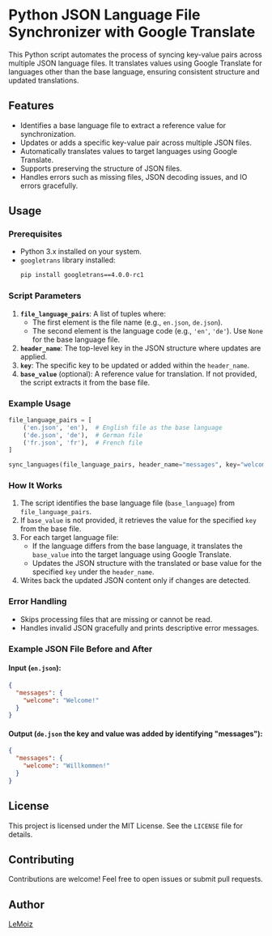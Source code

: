 # Python JSON Language File Synchronizer with Google Translate

This Python script automates the process of syncing key-value pairs across multiple JSON language files. It translates values using Google Translate for languages other than the base language, ensuring consistent structure and updated translations.

## Features
- Identifies a base language file to extract a reference value for synchronization.
- Updates or adds a specific key-value pair across multiple JSON files.
- Automatically translates values to target languages using Google Translate.
- Supports preserving the structure of JSON files.
- Handles errors such as missing files, JSON decoding issues, and IO errors gracefully.

## Usage

### Prerequisites
- Python 3.x installed on your system.
- `googletrans` library installed:
  ```bash
  pip install googletrans==4.0.0-rc1
  ```

### Script Parameters
1. **`file_language_pairs`**: A list of tuples where:
   - The first element is the file name (e.g., `en.json`, `de.json`).
   - The second element is the language code (e.g., `'en'`, `'de'`). Use `None` for the base language file.
2. **`header_name`**: The top-level key in the JSON structure where updates are applied.
3. **`key`**: The specific key to be updated or added within the `header_name`.
4. **`base_value`** (optional): A reference value for translation. If not provided, the script extracts it from the base file.

### Example Usage

```python
file_language_pairs = [
    ('en.json', 'en'),  # English file as the base language
    ('de.json', 'de'),  # German file
    ('fr.json', 'fr'),  # French file
]

sync_languages(file_language_pairs, header_name="messages", key="welcome", base_value="Welcome!")
```

### How It Works
1. The script identifies the base language file (`base_language`) from `file_language_pairs`.
2. If `base_value` is not provided, it retrieves the value for the specified `key` from the base file.
3. For each target language file:
   - If the language differs from the base language, it translates the `base_value` into the target language using Google Translate.
   - Updates the JSON structure with the translated or base value for the specified `key` under the `header_name`.
4. Writes back the updated JSON content only if changes are detected.

### Error Handling
- Skips processing files that are missing or cannot be read.
- Handles invalid JSON gracefully and prints descriptive error messages.

### Example JSON File Before and After

#### Input (`en.json`):
```json
{
  "messages": {
    "welcome": "Welcome!"
  }
}
```

#### Output (`de.json` the key and value was added by identifying "messages"):
```json
{
  "messages": {
    "welcome": "Willkommen!"
  }
}
```

## License
This project is licensed under the MIT License. See the `LICENSE` file for details.

## Contributing
Contributions are welcome! Feel free to open issues or submit pull requests.

## Author
[LeMoiz](https://github.com/LeMoiz)

